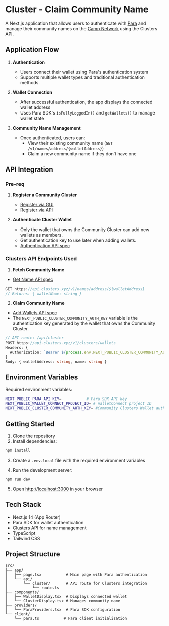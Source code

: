 # Cluster - Claim Community Name

A Next.js application that allows users to authenticate with [Para](https://www.getpara.com/) and manage their community names on the [Camp Network](https://www.campnetwork.xyz/) using the Clusters API.

## Application Flow

1. **Authentication**
   - Users connect their wallet using Para's authentication system
   - Supports multiple wallet types and traditional authentication methods.

2. **Wallet Connection**
   - After successful authentication, the app displays the connected wallet address
   - Uses Para SDK's `isFullyLoggedIn()` and `getWallets()` to manage wallet state

3. **Community Name Management**
   - Once authenticated, users can:
     - View their existing community name (`GET /v1/names/address/{walletAddress}`)
     - Claim a new community name if they don't have one

## API Integration

### Pre-req

1. **Register a Community Cluster**
    - [Register via GUI](https://clusters.xyz/register)
    - [Register via API](https://docs.clusters.xyz/getting-started/api/v1/registration)

2. **Authenticate Cluster Wallet**
    - Only the wallet that owns the Community Cluster can add new wallets as members.
    - Get authentication key to use later when adding wallets.
    - [Authentication API spec](https://docs.clusters.xyz/getting-started/api/v1/authentication)

### Clusters API Endpoints Used

1. **Fetch Community Name**
- [Get Name API spec](https://docs.clusters.xyz/getting-started/api/v1/address-cluster-name#get-name)
```typescript
GET https://api.clusters.xyz/v1/names/address/${walletAddress}
// Returns: { walletName: string }
```

2. **Claim Community Name**
- [Add Wallets API spec](https://docs.clusters.xyz/getting-started/api/v1/clusters#add-wallets)
- The `NEXT_PUBLIC_CLUSTER_COMMUNITY_AUTH_KEY` variable is the authentication key generated by the wallet that owns the Community Cluster.

```typescript
// API route: /api/cluster
POST https://api.clusters.xyz/v1/clusters/wallets
Headers: {
  Authorization: `Bearer ${process.env.NEXT_PUBLIC_CLUSTER_COMMUNITY_AUTH_KEY}`
}
Body: { walletAddress: string, name: string }
```

## Environment Variables

Required environment variables:
```bash
NEXT_PUBLIC_PARA_API_KEY=           # Para SDK API key
NEXT_PUBLIC_WALLET_CONNECT_PROJECT_ID= # WalletConnect project ID
NEXT_PUBLIC_CLUSTER_COMMUNITY_AUTH_KEY= #Community Clusters Wallet authentication key
```

## Getting Started

1. Clone the repository
2. Install dependencies:
```bash
npm install
```

3. Create a `.env.local` file with the required environment variables

4. Run the development server:
```bash
npm run dev
```

5. Open [http://localhost:3000](http://localhost:3000) in your browser

## Tech Stack

- Next.js 14 (App Router)
- Para SDK for wallet authentication
- Clusters API for name management
- TypeScript
- Tailwind CSS

## Project Structure

```text
src/
├── app/
│   ├── page.tsx           # Main page with Para authentication
│   └── api/
│       └── cluster/       # API route for Clusters integration
│           └── route.ts
├── components/
│   ├── WalletDisplay.tsx  # Displays connected wallet
│   └── ClusterDisplay.tsx # Manages community name
├── providers/
│   └── ParaProviders.tsx  # Para SDK configuration
└── client/
    └── para.ts           # Para client initialization
```